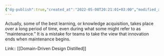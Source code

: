 ```yaml
---
{"dg-publish":true,"created_at":"2022-05-08T20:21:01+03:00","modified_at":"2022-05-09T23:45:56+03:00","title":"Innovation does not end, when maintenance begins.","date":"2022-05-08T20:21:01+03:00","permalink":"/openbox/quotes/202205081303/","dgHomeLink":false,"dgPassFrontmatter":true}
---
```



Actually, some of the best learning, or knowledge acquisition, takes place over a long period of time, even during what some might refer to as “maintenance.” It is a mistake for teams to take the view that innovation ends when maintenance begins.

Link:: [[Domain-Driven Design Distilled]]
